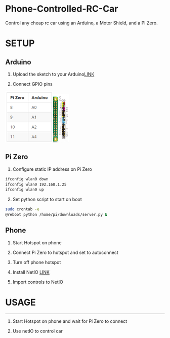 # Phone-Controlled-RC-Car


Control any cheap rc car using an Arduino, a Motor Shield, and a PI Zero.


# SETUP


Arduino
-----
1. Upload the sketch to your Arduino<a href="https://github.com/jdial1/Phone-Controlled-RC-Car/blob/master/Arduino/Arduino%20RC%20Car%20Sketch">LINK</a>

2. Connect GPIO pins

<img src="https://github.com/jdial1/Phone-Controlled-RC-Car/blob/master/images/Pi-table.PNG" Width=30%></img><img src="https://github.com/jdial1/Phone-Controlled-RC-Car/blob/master/images/Pi-Zero-GPIO-PINOUT.PNG" Width=10%></img>


Pi Zero
-----

1. Configure static IP address on Pi Zero
```bash
ifconfig wlan0 down
ifconfig wlan0 192.168.1.25
ifconfig wlan0 up
```


2. Set python script to start on boot

```bash
sudo crontab -e
@reboot python /home/pi/downloads/server.py &
```

Phone
-----
1. Start Hotspot on phone

2. Connect Pi Zero to hotspot and set to autoconnect

3. Turn off phone hotspot

4. Install NetIO <a href="https://play.google.com/store/apps/details?id=com.luvago.netio&hl=en">LINK</a>

5. Import controls to NetIO



# USAGE
------------------------
  1. Start Hotspot on phone and wait for Pi Zero to connect

  2. Use netIO to control car
